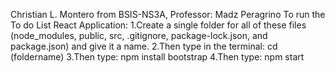 Christian L. Montero from BSIS-NS3A, Professor: Madz Peragrino
To run the To do List React Application:
1.Create a single folder for all of these files (node_modules, public, src, .gitignore, package-lock.json, and package.json) and give it a name.
2.Then type in the terminal: cd (foldername)
3.Then type: npm install bootstrap
4.Then type: npm start